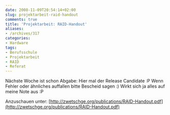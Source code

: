 ```yaml
---
date: 2008-11-09T20:54:14+02:00
slug: projektarbeit-raid-handout
comments: true
title: 'Projektarbeit: RAID-Handout'
aliases:
- /archives/317
categories:
- Hardware
tags:
- Berufsschule
- Projektarbeit
- RAID
- Referat
---
```


Nächste Woche ist schon Abgabe: Hier mal der Release Candidate :P
Wenn Fehler oder ähnliches auffallen bitte Bescheid sagen :) Wirkt sich ja
alles auf meine Note aus :P

Anzuschauen unter:
[http://zwetschge.org/publications/RAID-Handout.pdf](http://zwetschge.org/publications/RAID-Handout.pdf)
